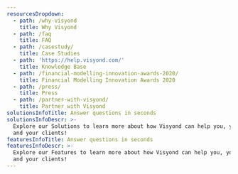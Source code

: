 ```yaml
---
resourcesDropdown:
  - path: /why-visyond
    title: Why Visyond
  - path: /faq
    title: FAQ    
  - path: /casestudy/
    title: Case Studies    
  - path: 'https://help.visyond.com/'
    title: Knowledge Base
  - path: /financial-modelling-innovation-awards-2020/
    title: Financial Modelling Innovation Awards 2020  
  - path: /press/
    title: Press     
  - path: /partner-with-visyond/
    title: Partner with Visyond
solutionsInfoTitle: Answer questions in seconds
solutionsInfoDescr: >-
  Explore our Solutions to learn more about how Visyond can help you, your team
  and your clients!
featuresInfoTitle: Answer questions in seconds
featuresInfoDescr: >-
  Explore our Features to learn more about how Visyond can help you, your team
  and your clients!
---
```


